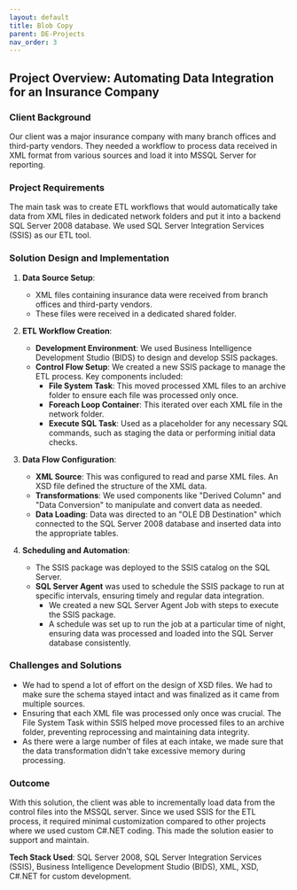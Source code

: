 ```yaml
---
layout: default
title: Blob Copy
parent: DE-Projects
nav_order: 3
---
```


## Project Overview: Automating Data Integration for an Insurance Company

### Client Background
Our client was a major insurance company with many branch offices and third-party vendors. They needed a workflow to process data received in XML format from various sources and load it into MSSQL Server for reporting.

### Project Requirements
The main task was to create ETL workflows that would automatically take data from XML files in dedicated network folders and put it into a backend SQL Server 2008 database. We used SQL Server Integration Services (SSIS) as our ETL tool.

### Solution Design and Implementation

1. **Data Source Setup**:
   - XML files containing insurance data were received from branch offices and third-party vendors.
   - These files were received in a dedicated shared folder.

2. **ETL Workflow Creation**:
   - **Development Environment**: We used Business Intelligence Development Studio (BIDS) to design and develop SSIS packages.
   - **Control Flow Setup**: We created a new SSIS package to manage the ETL process. Key components included:
     - **File System Task**: This moved processed XML files to an archive folder to ensure each file was processed only once.
     - **Foreach Loop Container**: This iterated over each XML file in the network folder.
     - **Execute SQL Task**: Used as a placeholder for any necessary SQL commands, such as staging the data or performing initial data checks.

3. **Data Flow Configuration**:
   - **XML Source**: This was configured to read and parse XML files. An XSD file defined the structure of the XML data.
   - **Transformations**: We used components like "Derived Column" and "Data Conversion" to manipulate and convert data as needed.
   - **Data Loading**: Data was directed to an "OLE DB Destination" which connected to the SQL Server 2008 database and inserted data into the appropriate tables.

4. **Scheduling and Automation**:
   - The SSIS package was deployed to the SSIS catalog on the SQL Server.
   - **SQL Server Agent** was used to schedule the SSIS package to run at specific intervals, ensuring timely and regular data integration.
     - We created a new SQL Server Agent Job with steps to execute the SSIS package.
     - A schedule was set up to run the job at a particular time of night, ensuring data was processed and loaded into the SQL Server database consistently.

### Challenges and Solutions
- We had to spend a lot of effort on the design of XSD files. We had to make sure the schema stayed intact and was finalized as it came from multiple sources.
- Ensuring that each XML file was processed only once was crucial. The File System Task within SSIS helped move processed files to an archive folder, preventing reprocessing and maintaining data integrity.
- As there were a large number of files at each intake, we made sure that the data transformation didn't take excessive memory during processing.

### Outcome
With this solution, the client was able to incrementally load data from the control files into the MSSQL server. Since we used SSIS for the ETL process, it required minimal customization compared to other projects where we used custom C#.NET coding. This made the solution easier to support and maintain.

**Tech Stack Used**: SQL Server 2008, SQL Server Integration Services (SSIS), Business Intelligence Development Studio (BIDS), XML, XSD, C#.NET for custom development.